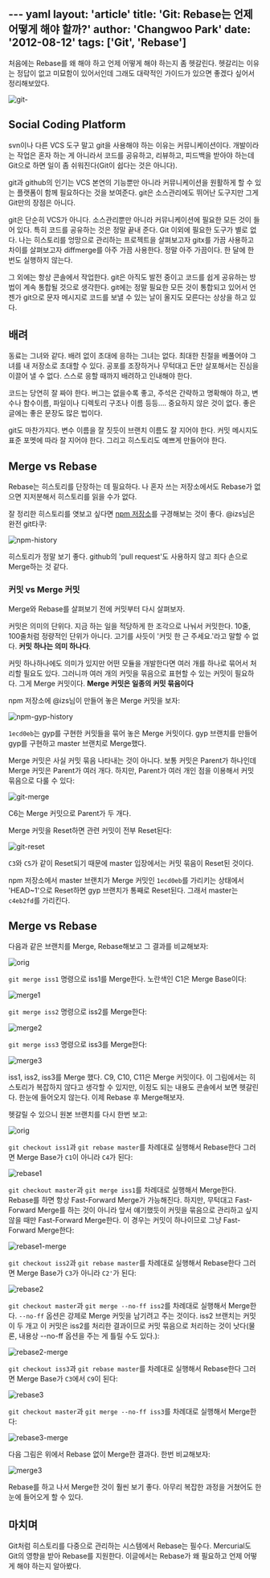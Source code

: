 --- yaml
layout: 'article'
title: 'Git: Rebase는 언제 어떻게 해야 할까?'
author: 'Changwoo Park'
date: '2012-08-12'
tags: ['Git', 'Rebase']
---

처음에는 Rebase를 왜 해야 하고 언제 어떻게 해야 하는지 좀 헷갈린다. 헷갈리는 이유는 정답이 없고 미묘함이 있어서인데 그래도 대략적인 가이드가 있으면 좋겠다 싶어서 정리해보았다.

![git-](/articles/2012/git-merge-rebase/git-rebase.jpeg)

## Social Coding Platform

svn이나 다른 VCS 도구 말고 git을 사용해야 하는 이유는 커뮤니케이션이다. 개발이라는 작업은 혼자 하는 게 아니라서 코드를 공유하고, 리뷰하고, 피드백을 받아야 하는데 Git으로 하면 일이 좀 쉬워진다(Git이 쉽다는 것은 아니다).

git과 github의 인기는 VCS 본연의 기능뿐만 아니라 커뮤니케이션을 원활하게 할 수 있는 플랫폼이 함께 필요하다는 것을 보여준다. git은 소스관리에도 뛰어난 도구지만 그게 Git만의 장점은 아니다.

git은 단순히 VCS가 아니다. 소스관리뿐만 아니라 커뮤니케이션에 필요한 모든 것이 들어 있다. 특히 코드를 공유하는 것은 정말 끝내 준다. Git 이외에 필요한 도구가 별로 없다. 나는 히스토리를 엉망으로 관리하는 프로젝트을 살펴보고자 gitx를 가끔 사용하고 차이를 살펴보고자 diffmerge를 아주 가끔 사용한다. 정말 아주 가끔이다. 한 달에 한 번도 실행하지 않는다.

그 외에는 항상 콘솔에서 작업한다. git은 아직도 발전 중이고 코드를 쉽게 공유하는 방법이 계속 통합될 것으로 생각한다. git에는 정말 필요한 모든 것이 통합되고 있어서 언젠가 git으로 문자 메시지로 코드를 보낼 수 있는 날이 올지도 모른다는 상상을 하고 있다.

## 배려

동료는 그녀와 같다. 배려 없이 초대에 응하는 그녀는 없다. 최대한 친절을 베풀어야 그녀를 내 저장소로 초대할 수 있다. 공포를 조장하거나 무턱대고 돈만 살포해서는 진심을 이끌어 낼 수 없다. 스스로 응할 때까지 배려하고 인내해야 한다.

코드는 당연히 잘 짜야 한다. 버그는 없을수록 좋고, 주석은 간략하고 명확해야 하고, 변수나 함수이름, 파일이나 디렉토리 구조나 이름 등등…. 중요하지 않은 것이 없다. 좋은 글에는 좋은 문장도 많은 법이다.

git도 마찬가지다. 변수 이름을 잘 짓듯이 브랜치 이름도 잘 지어야 한다. 커밋 메시지도 표준 포멧에 따라 잘 지어야 한다. 그리고 히스토리도 예쁘게 만들어야 한다.

## Merge vs Rebase

Rebase는 히스토리를 단장하는 데 필요하다. 나 혼자 쓰는 저장소에서도 Rebase가 없으면 지저분해서 히스토리를 읽을 수가 없다.

잘 정리한 히스토리를 엿보고 싶다면 [npm 저장소](https://github.com/isaacs/npm/)를 구경해보는 것이 좋다. @izs님은 완전 git타쿠:

![npm-history](/articles/2012/git-merge-rebase/npm-history.png)

히스토리가 정말 보기 좋다. github의 'pull request'도 사용하지 않고 죄다 손으로 Merge하는 것 같다.

### 커밋 vs Merge 커밋

Merge와 Rebase를 살펴보기 전에 커밋부터 다시 살펴보자.

커밋은 의미의 단위다. 지금 하는 일을 적당하게 한 조각으로 나눠서 커밋한다. 10줄, 100줄처럼 정량적인 단위가 아니다. 고기를 사듯이 '커밋 한 근 주세요.'라고 말할 수 없다. **커밋 하나는 의미 하나다**.

커밋 하나하나에도 의미가 있지만 어떤 모듈을 개발한다면 여러 개를 하나로 묶어서 처리할 필요도 있다. 그러니까 여러 개의 커밋을 묶음으로 표현할 수 있는 커밋이 필요하다. 그게 Merge 커밋이다. **Merge 커밋은 일종의 커밋 묶음이다**

npm 저장소에 @izs님이 만들어 놓은 Merge 커밋을 보자:

![npm-gyp-history](/articles/2012/git-merge-rebase/npm-gyp-history.png)

`1ecd0eb`는 gyp를 구현한 커밋들을 묶어 놓은 Merge 커밋이다. gyp 브랜치를 만들어 gyp를 구현하고 master 브랜치로 Merge했다.


Merge 커밋은 사실 커밋 묶음 나타내는 것이 아니다. 보통 커밋은 Parent가 하나인데 Merge 커밋은 Parent가 여러 개다. 하지만, Parent가 여러 개인 점을 이용해서 커밋 묶음으로 다룰 수 있다:

![git-merge](/articles/2012/git-merge-rebase/git-merge.png)

C6는 Merge 커밋으로 Parent가 두 개다. 

Merge 커밋을 Reset하면 관련 커밋이 전부 Reset된다:

![git-reset](/articles/2012/git-merge-rebase/git-reset.png)

`C3`와 `C5`가 같이 Reset되기 때문에 master 입장에서는 커밋 묶음이 Reset된 것이다.

npm 저장소에서 master 브랜치가 Merge 커밋인 `1ecd0eb`를 가리키는 상태에서 'HEAD~1'으로 Reset하면 gyp 브랜치가 통째로 Reset된다. 그래서 master는 `c4eb2fd`를 가리킨다.

## Merge vs Rebase

다음과 같은 브랜치를 Merge, Rebase해보고 그 결과를 비교해보자:

![orig](/articles/2012/git-merge-rebase/orig.png)

`git merge iss1` 명령으로 iss1를 Merge한다. 노란색인 C1은 Merge Base이다:

![merge1](/articles/2012/git-merge-rebase/merge1.png)

`git merge iss2` 명령으로 iss2를 Merge한다:

![merge2](/articles/2012/git-merge-rebase/merge2.png)

`git merge iss3` 명령으로 iss3를 Merge한다:

![merge3](/articles/2012/git-merge-rebase/merge3.png)

iss1, iss2, iss3를 Merge 했다. C9, C10, C11은 Merge 커밋이다. 이 그림에서는 히스토리가 복잡하지 않다고 생각할 수 있지만, 이정도 되는 내용도 콘솔에서 보면 헷갈린다. 한눈에 들어오지 않는다. 이제 Rebase 후 Merge해보자.

헷갈릴 수 있으니 원본 브랜치를 다시 한번 보고:

![orig](/articles/2012/git-merge-rebase/orig.png)

`git checkout iss1`과 `git rebase master`를 차례대로 실행해서 Rebase한다 그러면 Merge Base가 `C1`이 아니라 `C4`가 된다:

![rebase1](/articles/2012/git-merge-rebase/rebase1.png)

`git checkout master`과 `git merge iss1`를 차례대로 실행해서 Merge한다. Rebase를 하면 항상 Fast-Forward Merge가 가능해진다. 하지만, 무턱대고 Fast-Forward Merge를 하는 것이 아니라 앞서 얘기했듯이 커밋을 묶음으로 관리하고 싶지 않을 때만 Fast-Forward Merge한다. 이 경우는 커밋이 하나이므로 그냥 Fast-Forward Merge한다:

![rebase1-merge](/articles/2012/git-merge-rebase/rebase1-merge.png)

`git checkout iss2`과 `git rebase master`를 차례대로 실행해서 Rebase한다 그러면 Merge Base가 `C3`가 아니라 `C2'`가 된다:

![rebase2](/articles/2012/git-merge-rebase/rebase2.png)

`git checkout master`과 `git merge --no-ff iss2`를 차례대로 실행해서 Merge한다. `--no-ff` 옵션은 강제로 Merge 커밋을 남기려고 주는 것이다. iss2 브랜치는 커밋이 두 개고 이 커밋은 iss2를 처리한 결과이므로 커밋 묶음으로 처리하는 것이 낫다(물론, 내용상 --no-ff 옵션을 주는 게 틀릴 수도 있다.):

![rebase2-merge](/articles/2012/git-merge-rebase/rebase2-merge.png)

`git checkout iss3`과 `git rebase master`를 차례대로 실행해서 Rebase한다 그러면 Merge Base가 `C3`에서 `C9`이 된다:

![rebase3](/articles/2012/git-merge-rebase/rebase3.png)

`git checkout master`과 `git merge --no-ff iss3`를 차례대로 실행해서 Merge한다:

![rebase3-merge](/articles/2012/git-merge-rebase/rebase3-merge.png)

다음 그림은 위에서 Rebase 없이 Merge한 결과다. 한번 비교해보자:

![merge3](/articles/2012/git-merge-rebase/merge3.png)

Rebase를 하고 나서 Merge한 것이 훨씬 보기 좋다. 아무리 복잡한 과정을 거쳤어도 한눈에 들어오게 할 수 있다.

## 마치며

Git처럼 히스토리를 다중으로 관리하는 시스템에서 Rebase는 필수다. Mercurial도 Git의 영향을 받아 Rebase를 지원한다. 이글에서는 Rebase가 왜 필요하고 언제 어떻게 해야 하는지 알아봤다.
